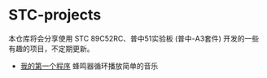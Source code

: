 # STC-projects

本仓库将会分享使用 STC 89C52RC、普中51实验板 (普中-A3套件) 开发的一些有趣的项目，不定期更新。

+ [我的第一个程序](src/my_first_program.c) 蜂鸣器循环播放简单的音乐
